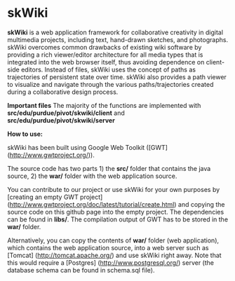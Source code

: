 # skWiki

**skWiki** is a web application framework for collaborative creativity in digital multimedia projects, including text, hand-drawn sketches, and photographs. skWiki overcomes common drawbacks of existing wiki software by providing a rich viewer/editor architecture for all media types that is integrated into the web browser itself, thus avoiding dependence on client-side editors. Instead of files, skWiki uses the concept of paths as trajectories of persistent state over time. skWiki also provides a path viewer to visualize and navigate through the various paths/trajectories created during a collaborative design process.

**Important files**
The majority of the functions are implemented with
**src/edu/purdue/pivot/skwiki/client** and
**src/edu/purdue/pivot/skwiki/server**

**How to use:**

skWiki has been built using Google Web Toolkit ([GWT] (http://www.gwtproject.org/)).  

The source code has two parts 1) the **src/** folder that contains the java source, 2) the **war/** folder with the web application source.


You can contribute to our project or use skWiki for your own purposes by [creating an empty GWT project] (http://www.gwtproject.org/doc/latest/tutorial/create.html) and copying the source code on this github page into the empty project. The dependencies can be found in **libs/**. The compilation output of GWT has to be stored in the **war/** folder.

Alternatively, you can copy the contents of **war/** folder (web application), which contains the web application source, into a web server such as [Tomcat] (http://tomcat.apache.org/) and use skWiki right away. Note that this would require a [Postgres] (http://www.postgresql.org/) server (the database schema can be found in schema.sql file).
